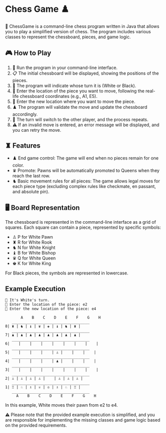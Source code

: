 # Chess Game ♟️

📝 ChessGame is a command-line chess program written in Java that allows you to play a simplified version of chess. The program includes various classes to represent the chessboard, pieces, and game logic.

## 🎮 How to Play

1. 🏃 Run the program in your command-line interface.
2. 📋 The initial chessboard will be displayed, showing the positions of the pieces.
3. 🔄 The program will indicate whose turn it is (White or Black).
4. 🎯 Enter the location of the piece you want to move, following the real-life chessboard coordinates (e.g., A1, E5).
5. 🏁 Enter the new location where you want to move the piece.
6. ♟️ The program will validate the move and update the chessboard accordingly.
7. 🔄 The turn will switch to the other player, and the process repeats.
8. ⚠️ If an invalid move is entered, an error message will be displayed, and you can retry the move.

## ♜ Features

- ♟️ End game control: The game will end when no pieces remain for one color.
- ♛ Promote: Pawns will be automatically promoted to Queens when they reach the last row.
- ♞ Basic movement rules for all pieces: The game allows legal moves for each piece type (excluding complex rules like checkmate, en passant, and absolute pin).

## 🖥️ Board Representation

The chessboard is represented in the command-line interface as a grid of squares. Each square can contain a piece, represented by specific symbols:

- ♙ P for White Pawn
- ♜ R for White Rook
- ♞ N for White Knight
- ♝ B for White Bishop
- ♛ Q for White Queen
- ♚ K for White King

For Black pieces, the symbols are represented in lowercase.

## Example Execution

```
🔴 It's White's turn.
🔄 Enter the location of the piece: e2
🔄 Enter the new location of the piece: e4

       A    B    C    D    E    F    G    H
   ___________________________________
8| ♜ | ♞ | ♝ | ♛ | ♚ | ♝ | ♞ | ♜ |
   ___________________________________
7| ♟ | ♟ | ♟ | ♟ | ♟ | ♟ | ♟ | ♟ |
   ___________________________________
6|    |    |    |    |    |    |    |    |
   ___________________________________
5|    |    |    |    | ♙ |    |    |    |
   ___________________________________
4|    |    |    |    | ♟ |    |    |    |
   ___________________________________
3|    |    |    |    |    |    |    |    |
   ___________________________________
2| ♙ | ♙ | ♙ | ♙ |    | ♙ | ♙ | ♙ |
   ___________________________________
1| ♖ | ♘ | ♗ | ♕ | ♔ | ♗ | ♘ | ♖ |
   ___________________________________
     A    B    C    D    E    F    G    H
```

In this example, White moves their pawn from e2 to e4.

⚠️ Please note that the provided example execution is simplified, and you are responsible for implementing the missing classes and game logic based on the provided requirements.

